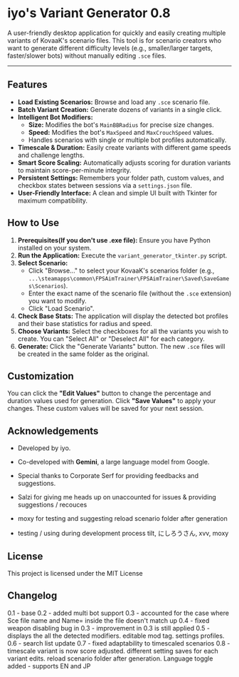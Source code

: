 # iyo's Variant Generator 0.8

A user-friendly desktop application for quickly and easily creating multiple variants of KovaaK's scenario files. This tool is for scenario creators who want to generate different difficulty levels (e.g., smaller/larger targets, faster/slower bots) without manually editing `.sce` files.

---

## Features

-   **Load Existing Scenarios:** Browse and load any `.sce` scenario file.
-   **Batch Variant Creation:** Generate dozens of variants in a single click.
-   **Intelligent Bot Modifiers:**
    -   **Size:** Modifies the bot's `MainBBRadius` for precise size changes.
    -   **Speed:** Modifies the bot's `MaxSpeed` and `MaxCrouchSpeed` values.
    -   Handles scenarios with single or multiple bot profiles automatically.
-   **Timescale & Duration:** Easily create variants with different game speeds and challenge lengths.
-   **Smart Score Scaling:** Automatically adjusts scoring for duration variants to maintain score-per-minute integrity.
-   **Persistent Settings:** Remembers your folder path, custom values, and checkbox states between sessions via a `settings.json` file.
-   **User-Friendly Interface:** A clean and simple UI built with Tkinter for maximum compatibility.

## How to Use

1.  **Prerequisites(If you don't use .exe file):** Ensure you have Python installed on your system. 
2.  **Run the Application:** Execute the `variant_generator_tkinter.py` script.
3.  **Select Scenario:**
    -   Click "Browse..." to select your KovaaK's scenarios folder (e.g., `...\steamapps\common\FPSAimTrainer\FPSAimTrainer\Saved\SaveGames\Scenarios`).
    -   Enter the exact name of the scenario file (without the `.sce` extension) you want to modify.
    -   Click "Load Scenario".
4.  **Check Base Stats:** The application will display the detected bot profiles and their base statistics for radius and speed.
5.  **Choose Variants:** Select the checkboxes for all the variants you wish to create. You can "Select All" or "Deselect All" for each category.
6.  **Generate:** Click the "Generate Variants" button. The new `.sce` files will be created in the same folder as the original.

## Customization

You can click the **"Edit Values"** button to change the percentage and duration values used for generation. Click **"Save Values"** to apply your changes. These custom values will be saved for your next session.

## Acknowledgements

-   Developed by iyo.
-   Co-developed with **Gemini**, a large language model from Google.
-   Special thanks to Corporate Serf for providing feedbacks and suggestions.
-   Salzi for giving me heads up on unaccounted for issues & providing suggestions / recouces
-   moxy for testing and suggesting reload scenario folder after generation

-   testing / using during development process
    tilt, にしろうさん, xvv, moxy


## License

This project is licensed under the MIT License



## Changelog
0.1 - base
0.2 - added multi bot support
0.3 - accounted for the case where Sce file name and Name= inside the file doesn't match up
0.4 - fixed weapon disabling bug in 0.3 - improvement in 0.3 is still applied
0.5 - displays the all the detected modifiers. editable mod tag. settings profiles.
0.6 - search list update
0.7 - fixed adaptability to timescaled scenarios
0.8 - timescale variant is now score adjusted. different setting saves for each variant edits. reload scenario folder after generation. Language toggle added - supports EN and JP

